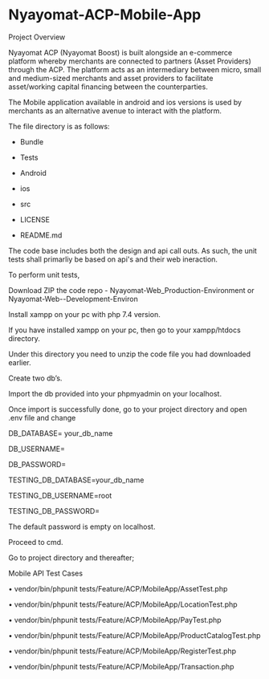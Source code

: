 # Nyayomat-ACP-Mobile-App

Project Overview

Nyayomat ACP (Nyayomat Boost) is built alongside an e-commerce platform whereby merchants are connected to partners (Asset Providers) through the ACP. The platform acts as an intermediary between micro, small and medium-sized merchants and asset providers to facilitate asset/working capital financing between the counterparties.

The Mobile application available in android and ios versions is used by merchants as an alternative avenue to interact with the platform.  

The file directory is as follows: 

- Bundle

- Tests

- Android

- ios

- src

- LICENSE

- README.md

The code base includes both the design and api call outs. As such, the unit tests shall primarliy be based on api's and their web ineraction. 

To perform unit tests, 

Download ZIP the code repo - Nyayomat-Web_Production-Environment or Nyayomat-Web--Development-Environ

Install xampp on your pc with php 7.4 version.

If you have installed xampp on your pc, then go to your xampp/htdocs directory.

Under this directory you need to unzip the code file you had downloaded earlier. 

Create two db’s.

Import the db provided into your phpmyadmin on your localhost.


Once import is successfully done, go to your project directory and open .env file and change

DB_DATABASE= your_db_name

DB_USERNAME=

DB_PASSWORD= 


TESTING_DB_DATABASE=your_db_name

TESTING_DB_USERNAME=root

TESTING_DB_PASSWORD=

The default password is empty on localhost.


Proceed to cmd.

Go to project directory and thereafter;

Mobile API Test Cases

•	vendor/bin/phpunit tests/Feature/ACP/MobileApp/AssetTest.php

•	vendor/bin/phpunit tests/Feature/ACP/MobileApp/LocationTest.php

•	vendor/bin/phpunit tests/Feature/ACP/MobileApp/PayTest.php

•	vendor/bin/phpunit tests/Feature/ACP/MobileApp/ProductCatalogTest.php

•	vendor/bin/phpunit tests/Feature/ACP/MobileApp/RegisterTest.php

•	vendor/bin/phpunit tests/Feature/ACP/MobileApp/Transaction.php



